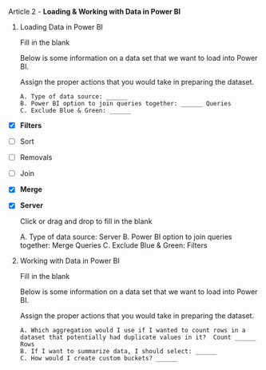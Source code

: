 Article 2 - **Loading & Working with Data in Power BI**

1.  Loading Data in Power BI

    Fill in the blank
  
    Below is some information on a data set that we want to load into Power BI.
    
    Assign the proper actions that you would take in preparing the dataset.

        A. Type of data source: ______
        B. Power BI option to join queries together: ______ Queries
        C. Exclude Blue & Green: ______

- [x]   **Filters**
- [ ]   Sort
- [ ]   Removals
- [ ]   Join
- [x]   **Merge**
- [x]   **Server**

    Click or drag and drop to fill in the blank
    
      A. Type of data source: Server
      B. Power BI option to join queries together: Merge Queries
      C. Exclude Blue & Green: Filters

2.	Working with Data in Power BI

    Fill in the blank

    Below is some information on a data set that we want to load into Power BI.
    
    Assign the proper actions that you would take in preparing the dataset.
    
        A. Which aggregation would I use if I wanted to count rows in a dataset that potentially had duplicate values in it?  Count ______ Rows
        B. If I want to summarize data, I should select: ______
        C. How would I create custom buckets? ______

